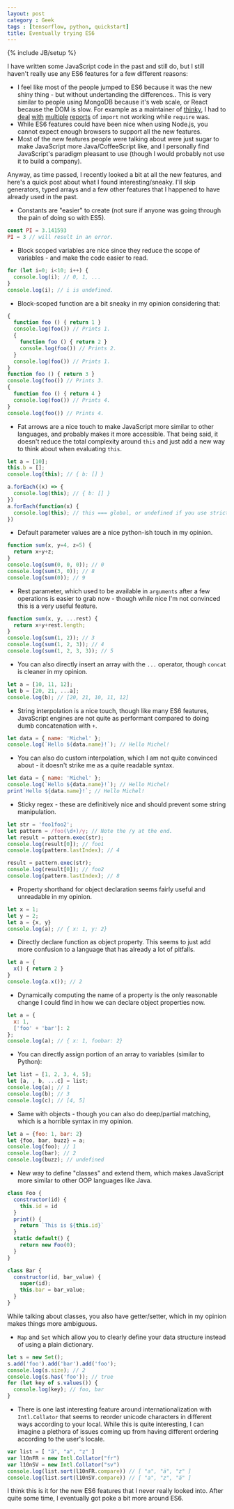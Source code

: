 ```yaml
---
layout: post
category : Geek
tags : [tensorflow, python, quickstart]
title: Eventually trying ES6
---
```

{% include JB/setup %}

I have written some JavaScript code in the past and still do, but I still
haven't really use any ES6 features for a few different reasons:

- I feel like most of the people jumped to ES6 because it was the new shiny
thing - but without undertanding the differences.. This is very similar to
people using MongoDB because it's web scale, or React because the DOM is slow.
For example as a maintainer of
[thinky](https://github.com/neumino/thinky), I had to
[deal](https://github.com/neumino/thinky/issues/399) 
[with](https://github.com/neumino/thinky/issues/351)
[multiple](https://github.com/neumino/thinky/issues/351)
[reports](https://github.com/neumino/thinky/issues/598) of `import` not working while `require` was.
- While ES6 features could have been nice when using Node.js, you cannot expect
enough browsers to support all the new features.
- Most of the new features people were talking about were just sugar to make
JavaScript more Java/CoffeeScript like, and I personally find JavaScript's
paradigm pleasant to use (though I would probably not use it to build a company).

Anyway, as time passed, I recently looked a bit at all the new features, and here's a
quick post about what I found interesting/sneaky. I'll skip generators,
typed arrays and a few other features that I happened to have already used in
the past.

* Constants are "easier" to create (not sure if anyone was going through the
pain of doing so with ES5).

```js
const PI = 3.141593 
PI = 3 // will result in an error.
```

* Block scoped variables are nice since they reduce the scope of variables - and
make the code easier to read.

```js
for (let i=0; i<10; i++) {
  console.log(i); // 0, 1, ...
}
console.log(i); // i is undefined.
```

* Block-scoped function are a bit sneaky in my opinion considering that:

```js
{
  function foo () { return 1 }
  console.log(foo()) // Prints 1.
  {
    function foo () { return 2 }
    console.log(foo()) // Prints 2.
  }
  console.log(foo()) // Prints 1.
}
function foo () { return 3 }
console.log(foo()) // Prints 3.
{
  function foo () { return 4 }
  console.log(foo()) // Prints 4.
}
console.log(foo()) // Prints 4.
```

* Fat arrows are a nice touch to make JavaScript more similar to other languages,
and probably makes it more accessible. That being said, it doesn't
reduce the total complexity around `this` and just add a new way to think about
when evaluating `this`.

```js
let a = [10];
this.b = [];
console.log(this); // { b: [] }

a.forEach((x) => {
  console.log(this); // { b: [] }
})
a.forEach(function(x) {
  console.log(this); // this === global, or undefined if you use strict mode.
})
```

* Default parameter values are a nice python-ish touch in my opinion.

```js
function sum(x, y=4, z=5) {
  return x+y+z;
}
console.log(sum(0, 0, 0)); // 0
console.log(sum(3, 0)); // 8
console.log(sum(0)); // 9
```

* Rest parameter, which used to be available in `arguments` after a few
operations is easier to grab now - though while nice I'm not convinced this is
a very useful feature.

```js
function sum(x, y, ...rest) {
  return x+y+rest.length;
}
console.log(sum(1, 2)); // 3
console.log(sum(1, 2, 3)); // 4
console.log(sum(1, 2, 3, 3)); // 5
```

* You can also directly insert an array with the `...` operator, though
`concat` is cleaner in my opinion.

```js
let a = [10, 11, 12];
let b = [20, 21, ...a];
console.log(b); // [20, 21, 10, 11, 12]
```

* String interpolation is a nice touch, though like many ES6 features,
JavaScript engines are not quite as performant compared to doing dumb
concatenation with `+`.

```js
let data = { name: 'Michel' };
console.log(`Hello ${data.name}!`); // Hello Michel!
```

* You can also do custom interpolation, which I am not quite convinced about -
it doesn't strike me as a quite readable syntax.

```js
let data = { name: 'Michel' };
console.log(`Hello ${data.name}!`); // Hello Michel!
print`Hello ${data.name}!`; // Hello Michel!
```

* Sticky regex - these are definitively nice and should prevent some string
manipulation.

```js
let str = 'foo1foo2';
let pattern = /foo(\d+)/y; // Note the /y at the end.
let result = pattern.exec(str);
console.log(result[0]); // foo1
console.log(pattern.lastIndex); // 4

result = pattern.exec(str);
console.log(result[0]); // foo2
console.log(pattern.lastIndex); // 8
```

* Property shorthand for object declaration seems fairly useful and unreadable
in my opinion.

```js
let x = 1;
let y = 2;
let a = {x, y}
console.log(a); // { x: 1, y: 2}
```

* Directly declare function as object property. This seems to just add more
confusion to a language that has already a lot of pitfalls.

```js
let a = {
  x() { return 2 }
}
console.log(a.x()); // 2
```

* Dynamically computing the name of a property is the only reasonable change I
could find in how we can declare object properties now.

```js
let a = {
  x: 1,
  ['foo' + 'bar']: 2
};
console.log(a); // { x: 1, foobar: 2}
```

* You can directly assign portion of an array to variables (similar to Python):

```js
let list = [1, 2, 3, 4, 5];
let [a, , b, ...c] = list;
console.log(a); // 1
console.log(b); // 3
console.log(c); // [4, 5]
```

* Same with objects - though you can also do deep/partial matching, which is a
horrible syntax in my opinion.

```js
let a = {foo: 1, bar: 2}
let {foo, bar, buzz} = a;
console.log(foo); // 1
console.log(bar); // 2
console.log(buzz); // undefined
```

* New way to define "classes" and extend them, which makes JavaScript more
similar to other OOP languages like Java.

```js
class Foo {
  constructor(id) {
    this.id = id
  }
  print() {
    return `This is ${this.id}`
  }
  static default() {
    return new Foo(0);
  }
}

class Bar {
  constructor(id, bar_value) {
    super(id);
    this.bar = bar_value;
  }
}
```

While talking about classes, you also have getter/setter, which in my opinion
makes things more ambiguous.

* `Map` and `Set` which allow you to clearly define your data structure
instead of using a plain dictionary.

```js
let s = new Set();
s.add('foo').add('bar').add('foo');
console.log(s.size); // 2
console.log(s.has('foo')); // true
for (let key of s.values()) {
  console.log(key); // foo, bar
}
```

* There is one last interesting feature around internationalization with
`Intl.Collator` that seems to reorder unicode characters in different ways
according to your local. While this is quite interesting, I can imagine a
plethora of issues coming up from having different ordering according to the
user's locale.

```js
var list = [ "ä", "a", "z" ]
var l10nFR = new Intl.Collator("fr")
var l10nSV = new Intl.Collator("sv")
console.log(list.sort(l10nFR.compare)) // [ "a", "ä", "z" ]
console.log(list.sort(l10nSV.compare)) // [ "a", "z", "ä" ]
```

I think this is it for the new ES6 features that I never really looked into.
After quite some time, I eventually got poke a bit more around ES6.
